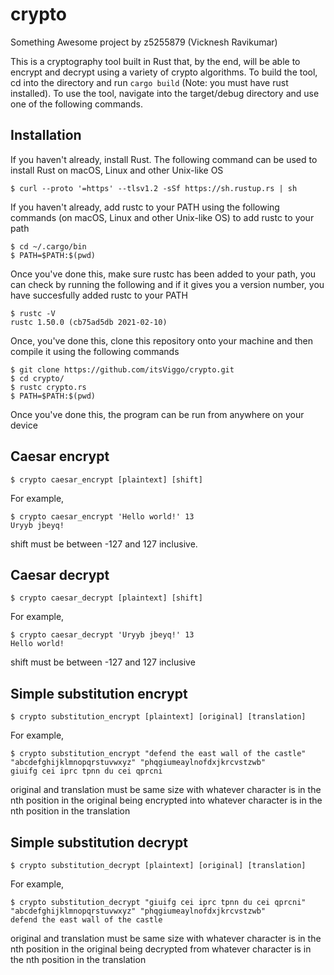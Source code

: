# crypto
Something Awesome project by z5255879 (Vicknesh Ravikumar)

This is a cryptography tool built in Rust that, by the end, will be able to encrypt and decrypt using a variety of crypto algorithms. To build the tool, cd into the directory and run `cargo build` (Note: you must have rust installed). To use the tool, navigate into the target/debug directory and use one of the following commands.

## Installation
If you haven't already, install Rust. The following command can be used to install Rust on macOS, Linux and other Unix-like OS
```
$ curl --proto '=https' --tlsv1.2 -sSf https://sh.rustup.rs | sh
```
If you haven't already, add rustc to your PATH using the following commands (on macOS, Linux and other Unix-like OS) to add rustc to your path
```
$ cd ~/.cargo/bin
$ PATH=$PATH:$(pwd)
```
Once you've done this, make sure rustc has been added to your path, you can check by running the following and if it gives you a version number, you have succesfully added rustc to your PATH
```
$ rustc -V
rustc 1.50.0 (cb75ad5db 2021-02-10)
```
Once, you've done this, clone this repository onto your machine and then compile it using the following commands
```
$ git clone https://github.com/itsViggo/crypto.git
$ cd crypto/
$ rustc crypto.rs
$ PATH=$PATH:$(pwd)
```
Once you've done this, the program can be run from anywhere on your device
## Caesar encrypt
```
$ crypto caesar_encrypt [plaintext] [shift]
```
For example,
```
$ crypto caesar_encrypt 'Hello world!' 13
Uryyb jbeyq!
```
shift must be between -127 and 127 inclusive.

## Caesar decrypt
```
$ crypto caesar_decrypt [plaintext] [shift]
```
For example,
```
$ crypto caesar_decrypt 'Uryyb jbeyq!' 13
Hello world!
```
shift must be between -127 and 127 inclusive

## Simple substitution encrypt
```
$ crypto substitution_encrypt [plaintext] [original] [translation]
```
For example,
```
$ crypto substitution_encrypt "defend the east wall of the castle" "abcdefghijklmnopqrstuvwxyz" "phqgiumeaylnofdxjkrcvstzwb"
giuifg cei iprc tpnn du cei qprcni
```
original and translation must be same size with whatever character is in the nth position in the original being encrypted into whatever character is in the nth position in the translation
## Simple substitution decrypt
```
$ crypto substitution_decrypt [plaintext] [original] [translation]
```
For example,
```
$ crypto substitution_decrypt "giuifg cei iprc tpnn du cei qprcni" "abcdefghijklmnopqrstuvwxyz" "phqgiumeaylnofdxjkrcvstzwb"
defend the east wall of the castle
```
original and translation must be same size with whatever character is in the nth position in the original being decrypted from whatever character is in the nth position in the translation
